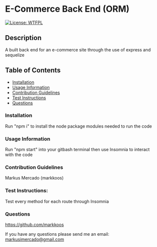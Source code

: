 # E-Commerce Back End (ORM)

[![License: WTFPL](https://img.shields.io/badge/License-WTFPL-brightgreen.svg)](http://www.wtfpl.net/about/)

## Description
A built back end for an e-commerce site through the use of express and sequelize

## Table of Contents
- [Installation](#installation)
- [Usage Information](#usage-information)
- [Contribution Guidelines](contribution-guidelines)
- [Test Instructions](test-instructions)
- [Questions](questions)

### Installation
Run "npm i" to install the node package modules needed to run the code

### Usage Information
Run "npm start" into your gitbash terminal then use Insomnia to interact with the code

### Contribution Guidelines
Markus Mercado (markkoos)

### Test Instructions:
Test every method for each route through Insomnia

### Questions
https://github.com/markkoos

If you have any questions please send me an email: 
markusimercado@gmail.com

